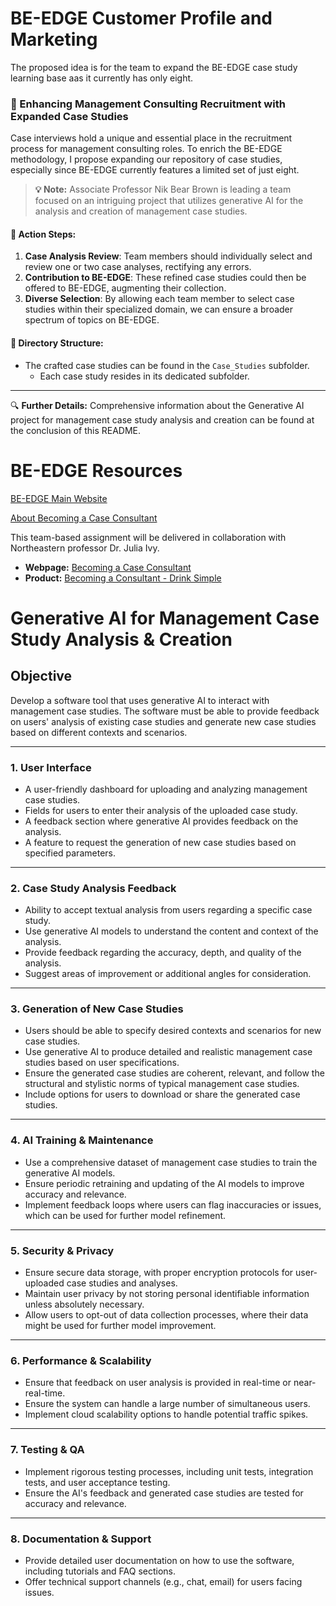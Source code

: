 # BE-EDGE Customer Profile and Marketing

The proposed idea is for the team to expand the BE-EDGE case study learning base aas it currently has only eight.

### 📘 Enhancing Management Consulting Recruitment with Expanded Case Studies

Case interviews hold a unique and essential place in the recruitment process for management consulting roles. To enrich the BE-EDGE methodology, I propose expanding our repository of case studies, especially since BE-EDGE currently features a limited set of just eight.

> **💡 Note:** Associate Professor Nik Bear Brown is leading a team focused on an intriguing project that utilizes generative AI for the analysis and creation of management case studies.

#### 🚀 Action Steps:
1. **Case Analysis Review**: Team members should individually select and review one or two case analyses, rectifying any errors.
2. **Contribution to BE-EDGE**: These refined case studies could then be offered to BE-EDGE, augmenting their collection.
3. **Diverse Selection**: By allowing each team member to select case studies within their specialized domain, we can ensure a broader spectrum of topics on BE-EDGE.

#### 📂 Directory Structure:
- The crafted case studies can be found in the `Case_Studies` subfolder.
  - Each case study resides in its dedicated subfolder.

---

🔍 **Further Details:** Comprehensive information about the Generative AI project for management case study analysis and creation can be found at the conclusion of this README.


# BE-EDGE Resources

[BE-EDGE Main Website](https://www.be-edge.com/)

[About Becoming a Case Consultant](https://www.be-edge.com/becoming-a-case-consultant-2/)

This team-based assignment will be delivered in collaboration with Northeastern professor Dr. Julia Ivy.

- **Webpage:** [Becoming a Case Consultant](https://www.be-edge.com/becoming-a-case-consultant/)
- **Product:** [Becoming a Consultant - Drink Simple](https://be-edge.learnworlds.com/course/becoming-consultant-drink-simple)

# Generative AI for Management Case Study Analysis & Creation

## Objective
Develop a software tool that uses generative AI to interact with management case studies. The software must be able to provide feedback on users' analysis of existing case studies and generate new case studies based on different contexts and scenarios.

---

### 1. User Interface
- A user-friendly dashboard for uploading and analyzing management case studies.
- Fields for users to enter their analysis of the uploaded case study.
- A feedback section where generative AI provides feedback on the analysis.
- A feature to request the generation of new case studies based on specified parameters.

---

### 2. Case Study Analysis Feedback
- Ability to accept textual analysis from users regarding a specific case study.
- Use generative AI models to understand the content and context of the analysis.
- Provide feedback regarding the accuracy, depth, and quality of the analysis.
- Suggest areas of improvement or additional angles for consideration.

---

### 3. Generation of New Case Studies
- Users should be able to specify desired contexts and scenarios for new case studies.
- Use generative AI to produce detailed and realistic management case studies based on user specifications.
- Ensure the generated case studies are coherent, relevant, and follow the structural and stylistic norms of typical management case studies.
- Include options for users to download or share the generated case studies.

---

### 4. AI Training & Maintenance
- Use a comprehensive dataset of management case studies to train the generative AI models.
- Ensure periodic retraining and updating of the AI models to improve accuracy and relevance.
- Implement feedback loops where users can flag inaccuracies or issues, which can be used for further model refinement.

---

### 5. Security & Privacy
- Ensure secure data storage, with proper encryption protocols for user-uploaded case studies and analyses.
- Maintain user privacy by not storing personal identifiable information unless absolutely necessary.
- Allow users to opt-out of data collection processes, where their data might be used for further model improvement.

---

### 6. Performance & Scalability
- Ensure that feedback on user analysis is provided in real-time or near-real-time.
- Ensure the system can handle a large number of simultaneous users.
- Implement cloud scalability options to handle potential traffic spikes.

---

### 7. Testing & QA
- Implement rigorous testing processes, including unit tests, integration tests, and user acceptance testing.
- Ensure the AI's feedback and generated case studies are tested for accuracy and relevance.

---

### 8. Documentation & Support
- Provide detailed user documentation on how to use the software, including tutorials and FAQ sections.
- Offer technical support channels (e.g., chat, email) for users facing issues.


